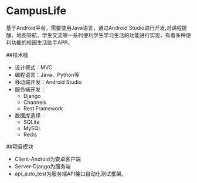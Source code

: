 # CampusLife

基于Android平台，需要使用Java语言，通过Android Studio进行开发,对课程提醒、地图导航、学生交流等一系列便利学生学习生活的功能进行实现，有着多种便利功能的校园生活助手APP。


##技术栈

- 设计模式：MVC
- 编程语言：Java、Python等
- 移动端开发：Android Studio
- 服务端开发：
    - Django
    - Channels
    - Rest Framework
- 数据库选择：
    - SQLite
    - MySQL
    - Redis


##项目模块

- Client-Android为安卓客户端
- Server-Django为服务端
- api_auto_test为服务端API接口自动化测试框架。
